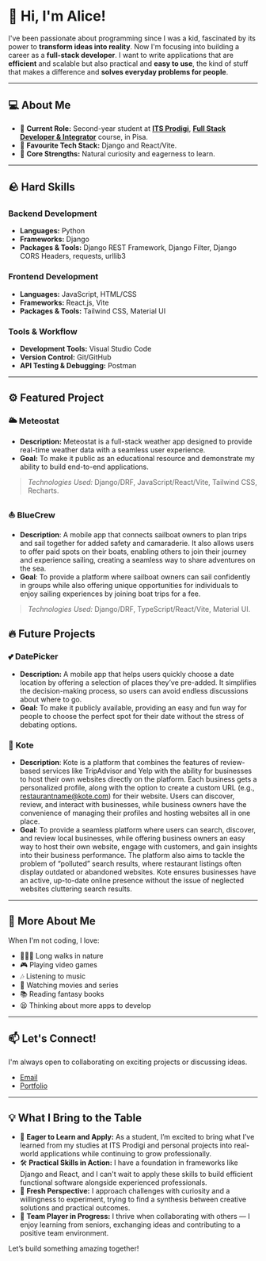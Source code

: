 # 👋 Hi, I'm Alice!

I've been passionate about programming since I was a kid, fascinated by its power to **transform ideas into reality**. Now I'm focusing into building a career as a **full-stack developer**.
I want to write applications that are **efficient** and scalable but also practical and **easy to use**, the kind of stuff that makes a difference and **solves everyday problems for people**.

---

## 💻 About Me  

- 🌟 **Current Role:** Second-year student at [**ITS Prodigi**](https://www.itsprodigi.it/chi-siamo/fondazione/), [**Full Stack Developer & Integrator**](https://www.itsprodigi.it/corsi/full-stack-developer-integrator/) course, in Pisa.  
- 🤖 **Favourite Tech Stack:** Django and React/Vite.
- 🤔 **Core Strengths:** Natural curiosity and eagerness to learn.

---

## 🪨 Hard Skills

### Backend Development
- **Languages:** Python
- **Frameworks:** Django
- **Packages & Tools:** Django REST Framework, Django Filter, Django CORS Headers, requests, urllib3

### Frontend Development
- **Languages:** JavaScript, HTML/CSS
- **Frameworks:** React.js, Vite
- **Packages & Tools:** Tailwind CSS, Material UI

### Tools & Workflow
- **Development Tools:** Visual Studio Code
- **Version Control:** Git/GitHub
- **API Testing & Debugging:** Postman

---

## ⚙️ Featured Project

### 🌥️ **Meteostat**
- **Description:** Meteostat is a full-stack weather app designed to provide real-time weather data with a seamless user experience.
- **Goal:** To make it public as an educational resource and demonstrate my ability to build end-to-end applications.

> *Technologies Used:* Django/DRF, JavaScript/React/Vite, Tailwind CSS, Recharts.

### ⛵ **BlueCrew**
- **Description**: A mobile app that connects sailboat owners to plan trips and sail together for added safety and camaraderie. It also allows users to offer paid spots on their boats, enabling others to join their journey and experience sailing, creating a seamless way to share adventures on the sea.
- **Goal**: To provide a platform where sailboat owners can sail confidently in groups while also offering unique opportunities for individuals to enjoy sailing experiences by joining boat trips for a fee.
  
> *Technologies Used:* Django/DRF, TypeScript/React/Vite, Material UI.

## 🔥 Future Projects

### 💕 **DatePicker**
- **Description:** A mobile app that helps users quickly choose a date location by offering a selection of places they’ve pre-added. It simplifies the decision-making process, so users can avoid endless discussions about where to go.
- **Goal:** To make it publicly available, providing an easy and fun way for people to choose the perfect spot for their date without the stress of debating options.

### 📍 **Kote**
- **Description**: Kote is a platform that combines the features of review-based services like TripAdvisor and Yelp with the ability for businesses to host their own websites directly on the platform. Each business gets a personalized profile, along with the option to create a custom URL (e.g., restaurantname@kote.com) for their website. Users can discover, review, and interact with businesses, while business owners have the convenience of managing their profiles and hosting websites all in one place.
- **Goal**: To provide a seamless platform where users can search, discover, and review local businesses, while offering business owners an easy way to host their own website, engage with customers, and gain insights into their business performance. The platform also aims to tackle the problem of “polluted” search results, where restaurant listings often display outdated or abandoned websites. Kote ensures businesses have an active, up-to-date online presence without the issue of neglected websites cluttering search results.

---

## 🎉 More About Me

When I'm not coding, I love:
- 🚶🏻‍♀️ Long walks in nature
- 🎮 Playing video games
- 🎶 Listening to music
- 🎥 Watching movies and series
- 📚 Reading fantasy books
- 😫 Thinking about more apps to develop

---

## 📫 Let's Connect!

I'm always open to collaborating on exciting projects or discussing ideas.
- [Email](mailto:alice.itspisa@gmail.com)
- [Portfolio](https://github.com/sviluppalice?tab=repositories)

---

## 💡 What I Bring to the Table

- 🌱 **Eager to Learn and Apply:** As a student, I’m excited to bring what I’ve learned from my studies at ITS Prodigi and personal projects into real-world applications while continuing to grow professionally.
- 🛠️ **Practical Skills in Action:** I have a foundation in frameworks like Django and React, and I can't wait to apply these skills to build efficient functional software alongside experienced professionals.
- 🌟 **Fresh Perspective:** I approach challenges with curiosity and a willingness to experiment, trying to find a synthesis between creative solutions and practical outcomes.
- 🤝 **Team Player in Progress:** I thrive when collaborating with others — I enjoy learning from seniors, exchanging ideas and contributing to a positive team environment.

Let’s build something amazing together!
